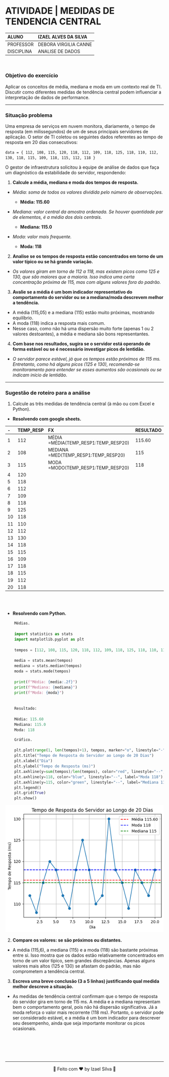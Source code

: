 # ATIVIDADE | MEDIDAS DE TENDENCIA CENTRAL

|   ALUNO        |   IZAEL ALVES DA SILVA    |
|:---------------|:--------------------------|
|   PROFESSOR    |   DEBORA VIRGILIA CANNE   |
|   DISCIPLINA   |   ANALISE DE DADOS        |

<br>

### Objetivo do exercício

Aplicar os conceitos de média, mediana e moda em um contexto real de TI.
Discutir como diferentes medidas de tendência central podem influenciar a interpretação de dados de performance.

---

### Situação problema

Uma empresa de serviços em nuvem monitora, diariamente, o tempo de resposta (em milissegundos) de um de seus principais servidores de aplicação. O setor de TI coletou os seguintes dados referentes ao tempo de resposta em 20 dias consecutivos:

`data = { 112, 108, 115, 120, 118, 112, 109, 118, 125, 118, 110, 112, 130, 118, 115, 109, 118, 115, 112, 118 }`

O gestor de infraestrutura solicitou à equipe de análise de dados que faça um diagnóstico da estabilidade do servidor, respondendo:

1. **Calcule a média, mediana e moda dos tempos de resposta.**
- _Média: soma de todos os valores dividida pelo número de observações._
  - **Média: 115.60**

- _Mediana: valor central da amostra ordenada. Se houver quantidade par de elementos, é a média dos dois centrais._
  - **Mediana: 115.0**

- _Moda: valor mais frequente._
  - **Moda: 118**
   
2. **Analise se os tempos de resposta estão concentrados em torno de um valor típico ou se há grande variação.**
- _Os valores giram em torno de 112 a 118, mas existem picos como 125 e 130, que são maiores que a maioria. Isso indica uma certa concentração próxima de 115, mas com alguns valores fora do padrão._
   
3. **Avalie se a média é um bom indicador representativo do comportamento do servidor ou se a mediana/moda descrevem melhor a tendência.**
- A média (115,05) e a mediana (115) estão muito próximas, mostrando equilíbrio.
- A moda (118) indica a resposta mais comum.
- Nesse caso, como não há uma dispersão muito forte (apenas 1 ou 2 valores destoantes), a média e mediana são bons representantes.
   
4. **Com base nos resultados, sugira se o servidor está operando de forma estável ou se é necessário investigar picos de lentidão.**
- _O servidor parece estável, já que os tempos estão próximos de 115 ms.
Entretanto, como há alguns picos (125 e 130), recomenda-se monitoramento para entender se esses aumentos são ocasionais ou se indicam início de lentidão._

---

### Sugestão de roteiro para a análise

1. Calcule as três medidas de tendência central (à mão ou com Excel e Python).
- **Resolvendo com google sheets.**
  
| - | TEMP_RESP | FX | RESULTADO |
|:--|:--|:--|:--|
| 1 | 112 | MÉDIA =MÉDIA(TEMP_RESP1:TEMP_RESP20) | 115.60
| 2 | 108 | MEDIANA =MED(TEMP_RESP1:TEMP_RESP20) | 115
| 3 | 115 | MODA =MODO(TEMP_RESP1:TEMP_RESP20)   | 118
| 4 | 120
| 5 | 118
| 6 | 112
| 7 | 109
| 8 | 118
| 9 | 125
| 10 | 118
| 11 | 110
| 12 | 112
| 13 | 130
| 14 | 118
| 15 | 115
| 16 | 109
| 17 | 118
| 18 | 115
| 19 | 112
| 20 | 118

<br>
<br>

- **Resolvendo com Python.**
```py
    Médias.

    import statistics as stats
    import matplotlib.pyplot as plt

    tempos = [112, 108, 115, 120, 118, 112, 109, 118, 125, 118, 110, 112, 130, 118, 115, 109, 118, 115, 112, 118]

    media = stats.mean(tempos)
    mediana = stats.median(tempos)
    moda = stats.mode(tempos)

    print(f"Média: {media:.2f}")
    print(f"Mediana: {mediana}")
    print(f"Moda: {moda}")


    Resultado:

    Média: 115.60
    Mediana: 115.0
    Moda: 118

```

```py
    Gráfico.

    plt.plot(range(1, len(tempos)+1), tempos, marker="o", linestyle="-")
    plt.title("Tempo de Resposta do Servidor ao Longo de 20 Dias")
    plt.xlabel("Dia")
    plt.ylabel("Tempo de Resposta (ms)")
    plt.axhline(y=sum(tempos)/len(tempos), color="red", linestyle="--", label=f"Média {sum(tempos)/len(tempos):.2f}")
    plt.axhline(y=118, color="blue", linestyle="--", label="Moda 118")
    plt.axhline(y=115, color="green", linestyle="--", label="Mediana 115")
    plt.legend()
    plt.grid(True)
    plt.show()

```

![Gráfico Python](../../_images/grafico_python.png)

2. **Compare os valores: se são próximos ou distantes.**
- A média (115,6), a mediana (115) e a moda (118) são bastante próximas entre si. Isso mostra que os dados estão relativamente concentrados em torno de um valor típico, sem grandes discrepâncias. Apenas alguns valores mais altos (125 e 130) se afastam do padrão, mas não comprometem a tendência central.

3. **Escreva uma breve conclusão (3 a 5 linhas) justificando qual medida melhor descreve a situação.**
- As medidas de tendência central confirmam que o tempo de resposta do servidor gira em torno de 115 ms. A média e a mediana representam bem o comportamento geral, pois não há dispersão significativa. Já a moda reforça o valor mais recorrente (118 ms). Portanto, o servidor pode ser considerado estável, e a média é um bom indicador para descrever seu desempenho, ainda que seja importante monitorar os picos ocasionais.


<br>
<br>
<br>
<br>

<hr>
<div align="center">
   👋 Feito com ❤️ by Izael Silva 👋
</div>